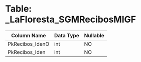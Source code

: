 # Table: _LaFloresta_SGMRecibosMIGF

| Column Name | Data Type | Nullable |
|-------------|-----------|----------|
| PkRecibos_IdenO | int | NO |
| PkRecibos_Iden | int | NO |
